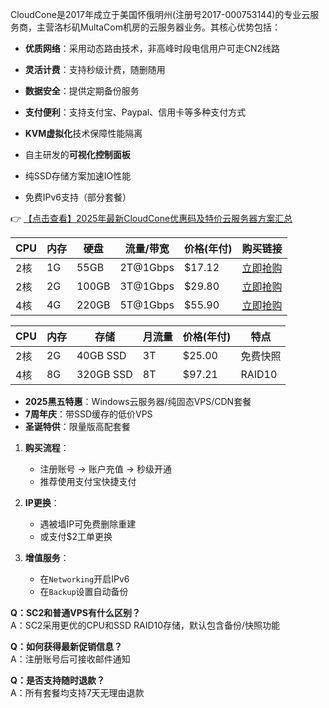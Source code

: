 

CloudCone是2017年成立于美国怀俄明州(注册号2017-000753144)的专业云服务商，主营洛杉矶MultaCom机房的云服务器业务。其核心优势包括：

- **优质网络**：采用动态路由技术，非高峰时段电信用户可走CN2线路
- **灵活计费**：支持秒级计费，随删随用
- **数据安全**：提供定期备份服务
- **支付便利**：支持支付宝、Paypal、信用卡等多种支付方式


- **KVM虚拟化**技术保障性能隔离
- 自主研发的**可视化控制面板**
- 纯SSD存储方案加速IO性能
- 免费IPv6支持（部分套餐）

👉 [【点击查看】2025年最新CloudCone优惠码及特价云服务器方案汇总](https://bit.ly/Cloudcone)



| CPU  | 内存 | 硬盘  | 流量/带宽 | 价格(年付) | 购买链接 |
|------|------|-------|-----------|------------|----------|
| 2核  | 1G   | 55GB  | 2T@1Gbps  | $17.12     | [立即抢购](https://bit.ly/Cloudcone) |
| 2核  | 2G   | 100GB | 3T@1Gbps  | $29.80     | [立即抢购](https://bit.ly/Cloudcone) |
| 4核  | 4G   | 220GB | 5T@1Gbps  | $55.90     | [立即抢购](https://bit.ly/Cloudcone) |


| CPU  | 内存 | 存储  | 月流量 | 价格(年付) | 特点 |
|------|------|-------|--------|------------|------|
| 2核  | 2G   | 40GB SSD | 3T     | $25.00     | 免费快照 |
| 4核  | 8G   | 320GB SSD | 8T     | $97.21     | RAID10 |


- **2025黑五特惠**：Windows云服务器/纯固态VPS/CDN套餐
- **7周年庆**：带SSD缓存的低价VPS
- **圣诞特供**：限量版高配套餐


1. **购买流程**：
   - 注册账号 → 账户充值 → 秒级开通
   - 推荐使用支付宝快捷支付

2. **IP更换**：
   - 遇被墙IP可免费删除重建
   - 或支付$2工单更换

3. **增值服务**：
   - 在`Networking`开启IPv6
   - 在`Backup`设置自动备份


**Q：SC2和普通VPS有什么区别？**  
A：SC2采用更优的CPU和SSD RAID10存储，默认包含备份/快照功能

**Q：如何获得最新促销信息？**  
A：注册账号后可接收邮件通知

**Q：是否支持随时退款？**  
A：所有套餐均支持7天无理由退款
